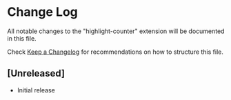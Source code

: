 # Change Log
All notable changes to the "highlight-counter" extension will be documented in this file.

Check [Keep a Changelog](http://keepachangelog.com/) for recommendations on how to structure this file.

## [Unreleased]
- Initial release